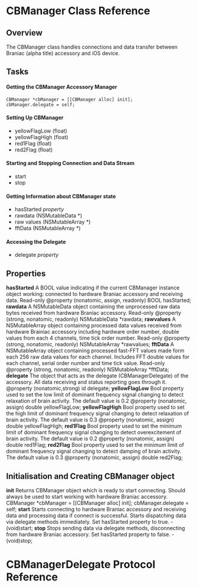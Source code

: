 # CBManager Class Reference
## Overview
The CBManager class handles connections and data transfer between Braniac (alpha title) accessory and iOS device.
## Tasks
#### Getting the CBManager Accessory Manager
    CBManager *cbManager = [[CBManager alloc] init];
    cbManager.delegate = self;

#### Setting Up CBManager
* yellowFlagLow (float)
* yellowFlagHigh (float)
* red1Flag (float)
* red2Flag (float)

#### Starting and Stopping Connection and Data Stream
* start
* stop

#### Getting Information about CBManager state
* hasStarted *property*
* rawdata (NSMutableData *)
* raw values (NSMutableArray *)
* fftData (NSMutableArray *)

#### Accessing the Delegate
* delegate *property*

## Properties
**hasStarted**
A BOOL value indicating if the current CBManager instance object working: connected to hardware Braniac accessory and receiving data. Read-only
		@property (nonatomic, assign, readonly) BOOL hasStarted;
**rawdata**
A NSMutableData object containing the unprocessed raw data bytes received from hardware Braniac accessory. Read-only
		@property (strong, nonatomic, readonly) NSMutableData *rawdata;
**rawvalues**
A NSMutableArray object containing processed data values received from hardware Brainiac accessory including hardware order number, double values from each 4 channels, time tick order number. Read-only
		@property (strong, nonatomic, readonly) NSMutableArray *rawvalues;
**fftData**
A NSMutableArray object containing processed fast-FFT values made form each 256 raw data values for each channel. Includes FFT double values for each channel, serial order number and time tick value. Read-only
		@property (strong, nonatomic, readonly) NSMutableArray *fftData;
**delegate**
The object that acts as the delegate (CBManagerDelegate) of the accessory. All data receiving and status reporting goes through it. 
		@property (nonatomic,strong) id <CBManagerDelegate> delegate;
**yellowFlagLow**
Bool property used to set the low limit of dominant frequency signal changing to detect relaxation of brain activity. The default value is 0.2
		@property (nonatomic, assign) double yellowFlagLow;
**yellowFlagHigh**
Bool property used to set the high limit of dominant frequency signal changing to detect relaxation of brain activity. The default value is 0.3
		@property (nonatomic, assign) double yellowFlagHigh;
**red1Flag**
Bool property used to set the minimum limit of dominant frequency signal changing to detect overexcitement of brain activity. The default value is 0.2
		@property (nonatomic, assign) double red1Flag;
**red2Flag**
Bool property used to set the minimum limit of dominant frequency signal changing to detect damping of brain activity. The default value is 0.3
		@property (nonatomic, assign) double red2Flag;

## Initialisation and Creating CBManager object
**init**
Returns CBManager object which is ready to start connecting. Should always be used to start working with hardware Braniac accessory. 
		CBManager *cbManager = [[CBManager alloc] init];
		cbManager.delegate = self;
**start**
Starts connecting to hardware Braniac accessory and receiving data and processing data if connect is successful. Starts dispatching data via delegate methods immediately. Set hasStarted property to true.
		-(void)start;
**stop** 
Stops sending data via delegate methods, disconnecting from hardware Braniac accessory. Set hasStarted property to false.
		-(void)stop;
# CBManagerDelegate Protocol Reference
